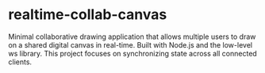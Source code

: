 # realtime-collab-canvas
Minimal collaborative drawing application that allows multiple users to draw on a shared digital canvas in real-time. Built with Node.js and the low-level ws library. This project focuses on synchronizing state across all connected clients.


